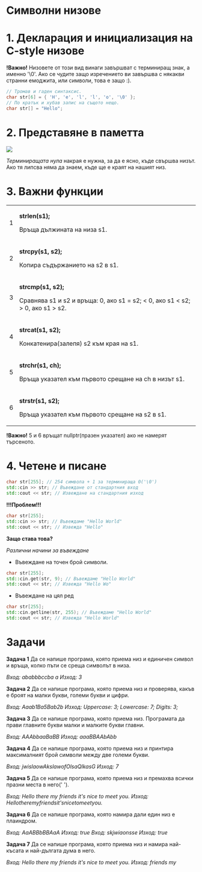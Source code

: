 <h1>Символни низове</h1>

<h1>1. Декларация и инициализация на C-style низове</h1>

**!Важно!** Низовете от този вид винаги завършват с терминиращ знак, а именно '\0'.
Ако се чудите защо изречението ви завършва с някакви странни емоджита, или символи, това е защо :).

```c++
// Тромав и гаден синтаксис.
char str[6] = { 'H', 'e', 'l', 'l', 'o', '\0' };
// По кратък и хубав запис на същото нещо.
char str[] = "Hello";
```

<h1>2. Представяне в паметта</h1>

![](https://www.tutorialspoint.com/cplusplus/images/string_representation.jpg)

*Терминиращата нула* накрая е нужна, за да е ясно, къде свършва низът. Ако тя липсва няма да знаем, къде ще е краят на нашият низ.

<h1>3. Важни функции</h1>

<table class="table table-bordered">
    <tr>
        <td>1</td>
        <td>
            <p><b>strlen(s1);</b></p>
            <p>Връща дължината на низа s1.</p>
        </td>
    </tr>
    <tr>
        <td>2</td>
        <td>
            <p><b>strcpy(s1, s2);</b></p>
            <p>Копира съдържанието на s2 в s1.</p>
        </td>
    </tr>
    <tr>
        <td>3</td>
        <td>
            <p><b>strcmp(s1, s2);</b></p>
            <p>Сравнява s1 и s2 и връща: 0, ако s1 = s2; < 0, ако s1 < s2; > 0, ако s1 > s2.</p>
        </td>
    </tr>
    <tr>
        <td>4</td>
        <td>
            <p><b>strcat(s1, s2);</b></p>
            <p>Конкатенира(залепя) s2 към края на s1.</p>
        </td>
    </tr>
    <tr>
        <td>5</td>
        <td>
            <p><b>strchr(s1, ch);</b></p>
            <p>Връща указател към първото срещане на ch в низът s1.</p>
        </td>
    </tr>
    <tr>
        <td>6</td>
        <td>
            <p><b>strstr(s1, s2);</b></p>
            <p>Връща указател към първото срещане на s2 в s1.</p>
        </td>
    </tr>
</table>

**!Важно!** 5 и 6 връщат nullptr(празен указател) ако не намерят търсеното.

<h1>4. Четене и писане</h1>

```c++
char str[255]; // 254 символа + 1 за терминираща 0('\0')
std::cin >> str; // Въвеждане от стандартния вход
std::cout << str; // Извеждане на стандартния изход
```

**!!!Проблем!!!**

```c++
char str[255];
std::cin >> str; // Въвеждаме "Hello World"
std::cout << str; // Извежда "Hello"
```
**Защо става това?**

*Различни начини за въвеждане*

- Въвеждане на точен брой символи.

```c++
char str[255];
std::cin.get(str, 9); // Въвеждаме "Hello World"
std::cout << str; // Извежда "Hello Wo"
```

- Въвеждане на цял ред

```c++
char str[255];
std::cin.getline(str, 255); // Въвеждаме "Hello World"
std::cout << str; // Извежда "Hello World"
```

<h1>Задачи</h1>

**Задача 1** Да се напише програма, която приема низ и единичен символ и връща, колко пъти се среща символът в низа.

*Вход: ababbbccba a Изход: 3*

**Задача 2** Да се напише програма, която приема низ и проверява, какъв е броят на малки букви, големи букви и цифри.

*Вход: Aaab1Ba5Bab2b Изход: Uppercase: 3; Lowercase: 7; Digits: 3;*

**Задача 3** Да се напише програма, която приема низ. Програмата да прави главните букви малки и малките букви главни.

*Вход: AAAbbaaBaBB Изход: aaaBBAAbAbb*

**Задача 4** Да се напише програма, която приема низ и принтира максималният брой символи между две големи букви.

*Вход: jwislaowAkslawofOlsaQlkasG Изход: 7*

**Задача 5** Да се напише програма, която приема низ и премахва всички празни места в него(' ').

*Вход: Hello there my friends it's nice to meet you. Изход: Hellotheremyfriendsit'snicetomeetyou.*

**Задача 6** Да се напише програма, която намира дали един низ е плаиндром.

*Вход: AaABBbBBAaA Изход: true*
*Вход: skjwiaonsse Изход: true*

**Задача 7** Да се напише програма, която приема низ и намира най-късата и най-дългата дума в него.

*Вход: Hello there my friends it's nice to meet you. Изход: friends my*